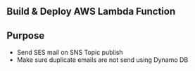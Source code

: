 ## Build & Deploy AWS Lambda Function

## Purpose
- Send SES mail on SNS Topic publish
- Make sure duplicate emails are not send using Dynamo DB